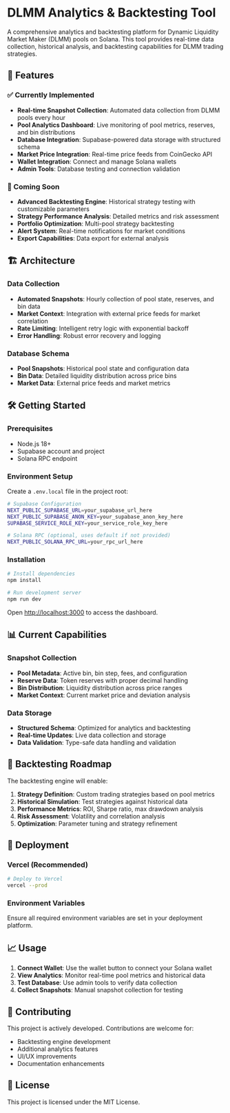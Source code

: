 # DLMM Analytics & Backtesting Tool

A comprehensive analytics and backtesting platform for Dynamic Liquidity Market Maker (DLMM) pools on Solana. This tool provides real-time data collection, historical analysis, and backtesting capabilities for DLMM trading strategies.

## 🚀 Features

### ✅ Currently Implemented

- **Real-time Snapshot Collection**: Automated data collection from DLMM pools every hour
- **Pool Analytics Dashboard**: Live monitoring of pool metrics, reserves, and bin distributions
- **Database Integration**: Supabase-powered data storage with structured schema
- **Market Price Integration**: Real-time price feeds from CoinGecko API
- **Wallet Integration**: Connect and manage Solana wallets
- **Admin Tools**: Database testing and connection validation

### 🔄 Coming Soon

- **Advanced Backtesting Engine**: Historical strategy testing with customizable parameters
- **Strategy Performance Analysis**: Detailed metrics and risk assessment
- **Portfolio Optimization**: Multi-pool strategy backtesting
- **Alert System**: Real-time notifications for market conditions
- **Export Capabilities**: Data export for external analysis

## 🏗️ Architecture

### Data Collection

- **Automated Snapshots**: Hourly collection of pool state, reserves, and bin data
- **Market Context**: Integration with external price feeds for market correlation
- **Rate Limiting**: Intelligent retry logic with exponential backoff
- **Error Handling**: Robust error recovery and logging

### Database Schema

- **Pool Snapshots**: Historical pool state and configuration data
- **Bin Data**: Detailed liquidity distribution across price bins
- **Market Data**: External price feeds and market metrics

## 🛠️ Getting Started

### Prerequisites

- Node.js 18+
- Supabase account and project
- Solana RPC endpoint

### Environment Setup

Create a `.env.local` file in the project root:

```bash
# Supabase Configuration
NEXT_PUBLIC_SUPABASE_URL=your_supabase_url_here
NEXT_PUBLIC_SUPABASE_ANON_KEY=your_supabase_anon_key_here
SUPABASE_SERVICE_ROLE_KEY=your_service_role_key_here

# Solana RPC (optional, uses default if not provided)
NEXT_PUBLIC_SOLANA_RPC_URL=your_rpc_url_here
```

### Installation

```bash
# Install dependencies
npm install

# Run development server
npm run dev
```

Open [http://localhost:3000](http://localhost:3000) to access the dashboard.

## 📊 Current Capabilities

### Snapshot Collection

- **Pool Metadata**: Active bin, bin step, fees, and configuration
- **Reserve Data**: Token reserves with proper decimal handling
- **Bin Distribution**: Liquidity distribution across price ranges
- **Market Context**: Current market price and deviation analysis

### Data Storage

- **Structured Schema**: Optimized for analytics and backtesting
- **Real-time Updates**: Live data collection and storage
- **Data Validation**: Type-safe data handling and validation

## 🔮 Backtesting Roadmap

The backtesting engine will enable:

1. **Strategy Definition**: Custom trading strategies based on pool metrics
2. **Historical Simulation**: Test strategies against historical data
3. **Performance Metrics**: ROI, Sharpe ratio, max drawdown analysis
4. **Risk Assessment**: Volatility and correlation analysis
5. **Optimization**: Parameter tuning and strategy refinement

## 🚀 Deployment

### Vercel (Recommended)

```bash
# Deploy to Vercel
vercel --prod
```

### Environment Variables

Ensure all required environment variables are set in your deployment platform.

## 📈 Usage

1. **Connect Wallet**: Use the wallet button to connect your Solana wallet
2. **View Analytics**: Monitor real-time pool metrics and historical data
3. **Test Database**: Use admin tools to verify data collection
4. **Collect Snapshots**: Manual snapshot collection for testing

## 🤝 Contributing

This project is actively developed. Contributions are welcome for:

- Backtesting engine development
- Additional analytics features
- UI/UX improvements
- Documentation enhancements

## 📄 License

This project is licensed under the MIT License.
